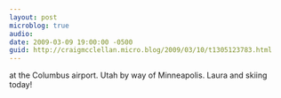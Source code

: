 ```yaml
---
layout: post
microblog: true
audio: 
date: 2009-03-09 19:00:00 -0500
guid: http://craigmcclellan.micro.blog/2009/03/10/t1305123783.html
---
```

at the Columbus airport. Utah by way of Minneapolis. Laura and skiing today!
